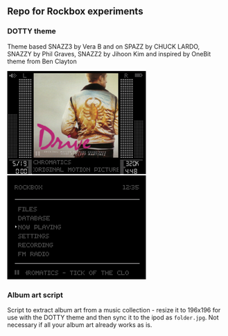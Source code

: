 ## Repo for Rockbox experiments

### DOTTY theme

Theme based SNAZZ3 by Vera B and on SPAZZ by CHUCK LARDO, SNAZZY by Phil Graves, SNAZZ2 by Jihoon Kim
and inspired by OneBit theme from Ben Clayton

<img src="DOTTY-wps.png" width="320"/>
<img src="DOTTY-sbs.png" width="320"/>

### Album art script

Script to extract album art from a music collection - resize it to 196x196 for
use with the DOTTY theme and then sync it to the ipod as `folder.jpg`. Not
necessary if all your album art already works as is.
